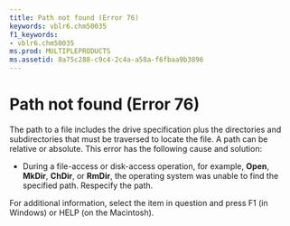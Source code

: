 ```yaml
---
title: Path not found (Error 76)
keywords: vblr6.chm50035
f1_keywords:
- vblr6.chm50035
ms.prod: MULTIPLEPRODUCTS
ms.assetid: 8a75c288-c9c4-2c4a-a58a-f6fbaa9b3896
---
```



# Path not found (Error 76)

The path to a file includes the drive specification plus the directories and subdirectories that must be traversed to locate the file. A path can be relative or absolute. This error has the following cause and solution:



- During a file-access or disk-access operation, for example,  **Open**, **MkDir**, **ChDir**, or **RmDir**, the operating system was unable to find the specified path. Respecify the path.
    

For additional information, select the item in question and press F1 (in Windows) or HELP (on the Macintosh).

